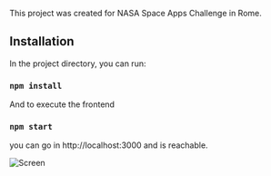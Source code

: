 This project was created for NASA Space Apps Challenge in Rome.

## Installation
In the project directory, you can run:

### `npm install`

And to execute the frontend 

### `npm start`

you can go in http://localhost:3000 and is reachable.

![Screen](https://drive.google.com/uc?id=1iOe6bkzjG4xpwv-7-tsWwPJSSHNJ7JGj)
